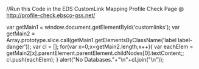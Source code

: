 //Run this Code in the EDS CustomLink Mapping Profile Check Page @ http://profile-check.ebsco-gss.net/

var getMain1 = window.document.getElementById('customlinks');
var getMain2 = Array.prototype.slice.call(getMain1.getElementsByClassName('label label-danger'));
var cl = [];
for(var x=0;x<getMain2.length;x++){
var eachElem = getMain2[x].parentElement.parentElement.childNodes[0].textContent;;
cl.push(eachElem);
}
alert("No Databases."+"\n"+cl.join("\n"));
